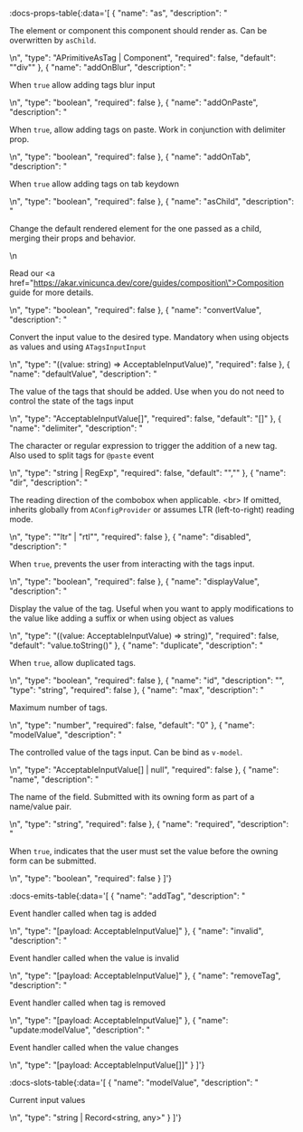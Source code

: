 <!-- This file was automatic generated. Do not edit it manually -->

:docs-props-table{:data='[
  {
    "name": "as",
    "description": "<p>The element or component this component should render as. Can be overwritten by <code>asChild</code>.</p>\n",
    "type": "APrimitiveAsTag | Component",
    "required": false,
    "default": "\"div\""
  },
  {
    "name": "addOnBlur",
    "description": "<p>When <code>true</code> allow adding tags blur input</p>\n",
    "type": "boolean",
    "required": false
  },
  {
    "name": "addOnPaste",
    "description": "<p>When <code>true</code>, allow adding tags on paste. Work in conjunction with delimiter prop.</p>\n",
    "type": "boolean",
    "required": false
  },
  {
    "name": "addOnTab",
    "description": "<p>When <code>true</code> allow adding tags on tab keydown</p>\n",
    "type": "boolean",
    "required": false
  },
  {
    "name": "asChild",
    "description": "<p>Change the default rendered element for the one passed as a child, merging their props and behavior.</p>\n<p>Read our <a href=\"https://akar.vinicunca.dev/core/guides/composition\">Composition</a> guide for more details.</p>\n",
    "type": "boolean",
    "required": false
  },
  {
    "name": "convertValue",
    "description": "<p>Convert the input value to the desired type. Mandatory when using objects as values and using <code>ATagsInputInput</code></p>\n",
    "type": "((value: string) => AcceptableInputValue)",
    "required": false
  },
  {
    "name": "defaultValue",
    "description": "<p>The value of the tags that should be added. Use when you do not need to control the state of the tags input</p>\n",
    "type": "AcceptableInputValue[]",
    "required": false,
    "default": "[]"
  },
  {
    "name": "delimiter",
    "description": "<p>The character or regular expression to trigger the addition of a new tag. Also used to split tags for <code>@paste</code> event</p>\n",
    "type": "string | RegExp",
    "required": false,
    "default": "\",\""
  },
  {
    "name": "dir",
    "description": "<p>The reading direction of the combobox when applicable. &lt;br&gt; If omitted, inherits globally from <code>AConfigProvider</code> or assumes LTR (left-to-right) reading mode.</p>\n",
    "type": "\"ltr\" | \"rtl\"",
    "required": false
  },
  {
    "name": "disabled",
    "description": "<p>When <code>true</code>, prevents the user from interacting with the tags input.</p>\n",
    "type": "boolean",
    "required": false
  },
  {
    "name": "displayValue",
    "description": "<p>Display the value of the tag. Useful when you want to apply modifications to the value like adding a suffix or when using object as values</p>\n",
    "type": "((value: AcceptableInputValue) => string)",
    "required": false,
    "default": "value.toString()"
  },
  {
    "name": "duplicate",
    "description": "<p>When <code>true</code>, allow duplicated tags.</p>\n",
    "type": "boolean",
    "required": false
  },
  {
    "name": "id",
    "description": "",
    "type": "string",
    "required": false
  },
  {
    "name": "max",
    "description": "<p>Maximum number of tags.</p>\n",
    "type": "number",
    "required": false,
    "default": "0"
  },
  {
    "name": "modelValue",
    "description": "<p>The controlled value of the tags input. Can be bind as <code>v-model</code>.</p>\n",
    "type": "AcceptableInputValue[] | null",
    "required": false
  },
  {
    "name": "name",
    "description": "<p>The name of the field. Submitted with its owning form as part of a name/value pair.</p>\n",
    "type": "string",
    "required": false
  },
  {
    "name": "required",
    "description": "<p>When <code>true</code>, indicates that the user must set the value before the owning form can be submitted.</p>\n",
    "type": "boolean",
    "required": false
  }
]'} 

:docs-emits-table{:data='[
  {
    "name": "addTag",
    "description": "<p>Event handler called when tag is added</p>\n",
    "type": "[payload: AcceptableInputValue]"
  },
  {
    "name": "invalid",
    "description": "<p>Event handler called when the value is invalid</p>\n",
    "type": "[payload: AcceptableInputValue]"
  },
  {
    "name": "removeTag",
    "description": "<p>Event handler called when tag is removed</p>\n",
    "type": "[payload: AcceptableInputValue]"
  },
  {
    "name": "update:modelValue",
    "description": "<p>Event handler called when the value changes</p>\n",
    "type": "[payload: AcceptableInputValue[]]"
  }
]'} 

:docs-slots-table{:data='[
  {
    "name": "modelValue",
    "description": "<p>Current input values</p>\n",
    "type": "string | Record<string, any>"
  }
]'} 
